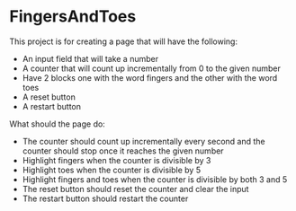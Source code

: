 # FingersAndToes

This project is for creating a page that will have the following:
- An input field that will take a number
- A counter that will count up incrementally from 0 to the given number
- Have 2 blocks one with the word fingers and the other with the word toes
- A reset button
- A restart button
 
What should the page do:
- The counter should count up incrementally every second and the counter should stop once it reaches the given number
- Highlight fingers when the counter is divisible by 3
- Highlight toes when the counter is divisible by 5
- Highlight fingers and toes when the counter is divisible by both 3 and 5
- The reset button should reset the counter and clear the input
- The restart button should restart the counter
